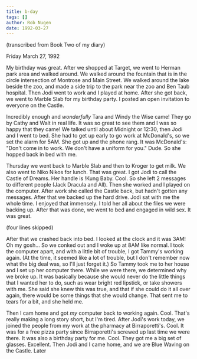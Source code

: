 ```yaml
---
title: b-day
tags: []
author: Rob Nugen
date: 1992-03-27
---
```


<p class=note>(transcribed from Book Two of my diary)

<p class=date>Friday March 27, 1992

<p>My birthday was great.  After we shopped at Target, we went to
Herman park area and walked around.  We walked around the fountain
that is in the circle intersection of Montrose and Main Street.  We
walked around the lake beside the zoo, and made a side trip to the
park near the zoo and Ben Taub hospital.  Then Jodi went to work and I
played at home.  After she got back, we went to Marble Slab for my
birthday party.  I posted an open invitation to everyone on the
Castle.

<p>Incredibly enough and <em>wonderfully</em> Tara and Windy the Wise
came!  They go by Cathy and Walt in real life.  It was so great to see
them and I was so happy that they came!  We talked until about
Midnight or 12:30, then Jodi and I went to bed.  She had to get up
early to go work at McDonald's, so we set the alarm for 5AM.  She got
up and the phone rang.  It was McDonald's: "Don't come in to work. We
don't have a uniform for you."  Dude.  So she hopped back in bed with
me.

<p>Thursday we went back to Marble Slab and then to Kroger to get
milk.  We also went to Niko Nikos for lunch.  That was great.  I got
Jodi to call the Castle of Dreams. Her handle is !Kung Baby.  Cool.
So she left 2 messages to different people (Jack Dracula and
All). Then she worked and I played on the computer.  After work she
called the Castle back, but hadn't gotten any messages.  After that we
backed up the hard drive.  Jodi sat with me the whole time.  I enjoyed
that immensely.  I told her all about the files we were backing up.
After that was done, we went to bed and engaged in wild sex.  It was
great.

<p class=note>(four lines skipped)

<p>After that we crashed back into bed.  I looked at the clock and it
was 3AM!  Oh my gosh... So we conked out and I woke up at 8AM like
normal.  I took the computer apart, and with a little bit of trouble,
I got Tammy's working again. (At the time, it seemed like a lot of
trouble, but I don't remember now what the big deal was, so I'll just
forget it.)  So Tammy took me to her house and I set up her computer
there.  While we were there, we determined why we broke up.  It was
basically because she would never do the little things that I wanted
her to do, such as wear bright red lipstick, or take showers with
me. She said she knew this was true, and that if she could do it all
over again, there would be some things that she would change.  That
sent me to tears for a bit, and she held me.

<p>Then I cam home and got <em>my</em> computer back to working
again.  Cool.  That's really making a long story short, but I'm
tired.  After Jodi's work today, we joined the people from my work at
the pharmacy at Birraporetti's.  Cool.  It was for a free pizza party
since Birraporetti's screwed up last time we were there.  It was also
a birthday party for me.  Cool.  They got me a big set of glasses.
Excellent.  Then Jodi and I came home, and we are Blue Waving on the
Castle.  Later
